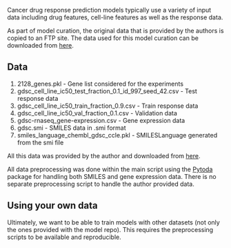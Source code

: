 Cancer drug response prediction models typically use a variety of input data including drug features, cell-line features as well as the response data. 

As part of model curation, the original data that is provided by the authors is copied to an FTP site. The data used for this model curation can be downloaded from [here](https://ftp.mcs.anl.gov/pub/candle/public/improve/Paccmann_MCA).

## Data
1) 2128_genes.pkl - Gene list considered for the experiments 
2) gdsc_cell_line_ic50_test_fraction_0.1_id_997_seed_42.csv - Test response data
3) gdsc_cell_line_ic50_train_fraction_0.9.csv - Train response data
4) gdsc_cell_line_ic50_val_fraction_0.1.csv - Validation data
5) gdsc-rnaseq_gene-expression.csv - Gene expression data
6) gdsc.smi - SMILES data in .smi format
7) smiles_language_chembl_gdsc_ccle.pkl - SMILESLanguage generated from the smi file 

All this data was provided by the author and downloaded from [here](https://ibm.ent.box.com/v/paccmann-pytoda-data). 

All data preprocessing was done within the main script using the [Pytoda](https://paccmann.github.io/paccmann_datasets/api/pytoda.html) package for handling both SMILES and gene expression data. There is no separate preprocessing script to handle the author provided data.

## Using your own data
Ultimately, we want to be able to train models with other datasets (not only the ones provided with the model repo). 
This requires the preprocessing scripts to be available and reproducible.


